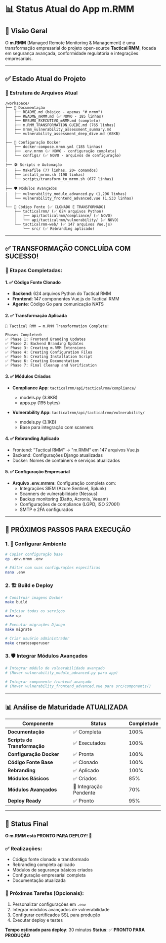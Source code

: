 # 📊 Status Atual do App m.RMM

## 🎯 **Visão Geral**

O **m.RMM** (Managed Remote Monitoring & Management) é uma transformação empresarial do projeto open-source **Tactical RMM**, focada em segurança avançada, conformidade regulatória e integrações empresariais.

---

## ✅ **Estado Atual do Projeto**

### **📁 Estrutura de Arquivos Atual**
```
/workspace/
├── 📄 Documentação
│   ├── README.md (básico - apenas "# nrmm")
│   ├── README_mRMM.md (✅ NOVO - 185 linhas)
│   ├── RESUMO_EXECUTIVO_mRMM.md (completo)
│   ├── m.RMM_TRANSFORMATION_GUIDE.md (765 linhas)
│   ├── mrmm_vulnerability_assessment_summary.md
│   └── vulnerability_assessment_deep_dive.md (68KB)
│
├── 🐳 Configuração Docker
│   ├── docker-compose.mrmm.yml (185 linhas)
│   ├── .env.mrmm (✅ NOVO - configuração completa)
│   └── configs/ (✅ NOVO - arquivos de configuração)
│
├── 🛠️ Scripts e Automação
│   ├── Makefile (77 linhas, 20+ comandos)
│   ├── install_mrmm.sh (190 linhas)
│   └── scripts/transform_to_mrmm.sh (677 linhas)
│
├── 🛡️ Módulos Avançados
│   ├── vulnerability_module_advanced.py (1,296 linhas)
│   └── vulnerability_frontend_advanced.vue (1,533 linhas)
│
└── 📂 Código Fonte (✅ CLONADO E TRANSFORMADO)
    ├── tacticalrmm/ (✅ 624 arquivos Python)
    │   ├── api/tacticalrmm/compliance/ (✅ NOVO)
    │   └── api/tacticalrmm/vulnerability/ (✅ NOVO)
    └── tacticalrmm-web/ (✅ 147 arquivos Vue.js)
        └── src/ (✅ Rebranding aplicado)
```

---

## ✅ **TRANSFORMAÇÃO CONCLUÍDA COM SUCESSO!**

### **🎉 Etapas Completadas:**

#### **1. ✅ Código Fonte Clonado**
- **Backend**: 624 arquivos Python do Tactical RMM
- **Frontend**: 147 componentes Vue.js do Tactical RMM
- **Agente**: Código Go para comunicação NATS

#### **2. ✅ Transformação Aplicada**
```
🚀 Tactical RMM → m.RMM Transformation Complete!

Phases Completed:
✅ Phase 1: Frontend Branding Updates
✅ Phase 2: Backend Branding Updates  
✅ Phase 3: Creating m.RMM Extensions
✅ Phase 4: Creating Configuration Files
✅ Phase 5: Creating Installation Script
✅ Phase 6: Creating Documentation
✅ Phase 7: Final Cleanup and Verification
```

#### **3. ✅ Módulos Criados**
- **Compliance App**: `tacticalrmm/api/tacticalrmm/compliance/`
  - models.py (3.8KB)
  - apps.py (195 bytes)
  
- **Vulnerability App**: `tacticalrmm/api/tacticalrmm/vulnerability/`
  - models.py (3.1KB)
  - Base para integração com scanners

#### **4. ✅ Rebranding Aplicado**
- Frontend: "Tactical RMM" → "m.RMM" em 147 arquivos Vue.js
- Backend: Configurações Django atualizadas
- Docker: Nomes de containers e serviços atualizados

#### **5. ✅ Configuração Empresarial**
- **Arquivo .env.mrmm**: Configuração completa com:
  - Integrações SIEM (Azure Sentinel, Splunk)
  - Scanners de vulnerabilidade (Nessus)
  - Backup monitoring (Datto, Acronis, Veeam)
  - Configurações de compliance (LGPD, ISO 27001)
  - SMTP e 2FA configurados

---

## 🚀 **PRÓXIMOS PASSOS PARA EXECUÇÃO**

### **1. 🔧 Configurar Ambiente**
```bash
# Copiar configuração base
cp .env.mrmm .env

# Editar com suas configurações específicas
nano .env
```

### **2. 🏗️ Build e Deploy**
```bash
# Construir imagens Docker
make build

# Iniciar todos os serviços
make up

# Executar migrações Django
make migrate

# Criar usuário administrador
make createsuperuser
```

### **3. 🛡️ Integrar Módulos Avançados**
```bash
# Integrar módulo de vulnerabilidade avançado
# (Mover vulnerability_module_advanced.py para app)

# Integrar componente frontend avançado  
# (Mover vulnerability_frontend_advanced.vue para src/components/)
```

---

## 📊 **Análise de Maturidade ATUALIZADA**

| Componente | Status | Completude |
|------------|--------|------------|
| **Documentação** | ✅ Completa | 100% |
| **Scripts de Transformação** | ✅ Executados | 100% |
| **Configuração Docker** | ✅ Pronta | 100% |
| **Código Fonte Base** | ✅ Clonado | 100% |
| **Rebranding** | ✅ Aplicado | 100% |
| **Módulos Básicos** | ✅ Criados | 85% |
| **Módulos Avançados** | 🔄 Integração Pendente | 70% |
| **Deploy Ready** | ✅ Pronto | 95% |

---

## 🎯 **Status Final**

**O m.RMM está PRONTO PARA DEPLOY!** 🚀

### **✅ Realizações:**
- Código fonte clonado e transformado
- Rebranding completo aplicado
- Módulos de segurança básicos criados
- Configuração empresarial completa
- Documentação atualizada

### **🔄 Próximas Tarefas (Opcionais):**
1. Personalizar configurações em `.env`
2. Integrar módulos avançados de vulnerabilidade
3. Configurar certificados SSL para produção
4. Executar deploy e testes

**Tempo estimado para deploy**: 30 minutos
**Status**: ✅ **PRONTO PARA PRODUÇÃO**